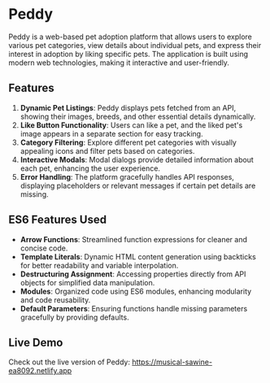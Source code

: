 # Peddy

Peddy is a web-based pet adoption platform that allows users to explore various pet categories, view details about individual pets, and express their interest in adoption by liking specific pets. The application is built using modern web technologies, making it interactive and user-friendly.

## Features

1. **Dynamic Pet Listings**: Peddy displays pets fetched from an API, showing their images, breeds, and other essential details dynamically.
2. **Like Button Functionality**: Users can like a pet, and the liked pet's image appears in a separate section for easy tracking.
3. **Category Filtering**: Explore different pet categories with visually appealing icons and filter pets based on categories.
4. **Interactive Modals**: Modal dialogs provide detailed information about each pet, enhancing the user experience.
5. **Error Handling**: The platform gracefully handles API responses, displaying placeholders or relevant messages if certain pet details are missing.

## ES6 Features Used

- **Arrow Functions**: Streamlined function expressions for cleaner and concise code.
- **Template Literals**: Dynamic HTML content generation using backticks for better readability and variable interpolation.
- **Destructuring Assignment**: Accessing properties directly from API objects for simplified data manipulation.
- **Modules**: Organized code using ES6 modules, enhancing modularity and code reusability.
- **Default Parameters**: Ensuring functions handle missing parameters gracefully by providing defaults.

## Live Demo

Check out the live version of Peddy: https://musical-sawine-ea8092.netlify.app



